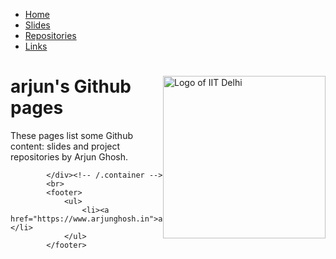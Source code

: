 <html><head>

</head>
<body>
			<nav>
	    		<ul>
	        		<li><a href="http://argentenum.github.io/">Home</a></li>
		        	<li><a href="http://argentenum.github.io/Slides.html">Slides</a></li>
	        		<li><a href="http://argentenum.github.io/repos">Repositories</a></li>
	        		<li><a href="http://argentenum.github.io/links">Links</a></li>
	    		</ul>
			</nav>
			<div class="container">
			<img src="https://w7.pngwing.com/pngs/253/323/png-transparent-indian-institute-of-technology-delhi-indian-institute-of-technology-madras-indian-institute-of-technology-bombay-sardar-vallabhbhai-national-institute-of-technology-surat-indian-institutes.png" alt="Logo of IIT Delhi" style="width:260px;float:right;float:top;">
			<div class="blurb">
	<h1>arjun's Github pages</h1>
	<p>These pages list some Github content: slides and project repositories by Arjun Ghosh.</p>
</div><!-- /.blurb -->

			
			</div><!-- /.container -->
			<br>
			<footer>
	    		<ul>
	        		<li><a href="https://www.arjunghosh.in">arjunghosh.in</a></li>
				</ul>
			</footer>

